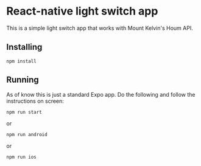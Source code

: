 # React-native light switch app

This is a simple light switch app that works with Mount Kelvin's Houm API.

## Installing

`npm install`

## Running

As of know this is just a standard Expo app. Do the following and follow the instructions on screen:

`npm run start`

or

`npm run android`

or

`npm run ios`